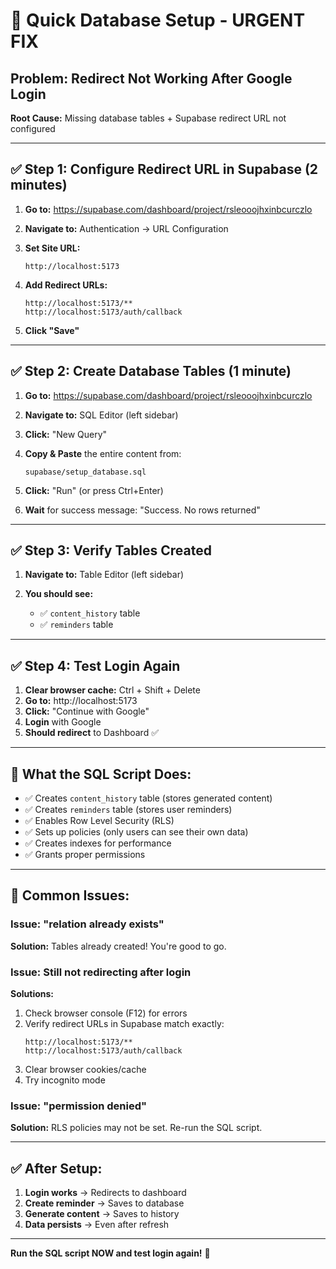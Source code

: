 # 🔧 Quick Database Setup - URGENT FIX

## Problem: Redirect Not Working After Google Login

**Root Cause:** Missing database tables + Supabase redirect URL not configured

---

## ✅ Step 1: Configure Redirect URL in Supabase (2 minutes)

1. **Go to:** https://supabase.com/dashboard/project/rsleooojhxinbcurczlo

2. **Navigate to:** Authentication → URL Configuration

3. **Set Site URL:**
   ```
   http://localhost:5173
   ```

4. **Add Redirect URLs:**
   ```
   http://localhost:5173/**
   http://localhost:5173/auth/callback
   ```

5. **Click "Save"**

---

## ✅ Step 2: Create Database Tables (1 minute)

1. **Go to:** https://supabase.com/dashboard/project/rsleooojhxinbcurczlo

2. **Navigate to:** SQL Editor (left sidebar)

3. **Click:** "New Query"

4. **Copy & Paste** the entire content from:
   ```
   supabase/setup_database.sql
   ```

5. **Click:** "Run" (or press Ctrl+Enter)

6. **Wait** for success message: "Success. No rows returned"

---

## ✅ Step 3: Verify Tables Created

1. **Navigate to:** Table Editor (left sidebar)

2. **You should see:**
   - ✅ `content_history` table
   - ✅ `reminders` table

---

## ✅ Step 4: Test Login Again

1. **Clear browser cache:** Ctrl + Shift + Delete
2. **Go to:** http://localhost:5173
3. **Click:** "Continue with Google"
4. **Login** with Google
5. **Should redirect** to Dashboard ✅

---

## 🎯 What the SQL Script Does:

- ✅ Creates `content_history` table (stores generated content)
- ✅ Creates `reminders` table (stores user reminders)
- ✅ Enables Row Level Security (RLS)
- ✅ Sets up policies (only users can see their own data)
- ✅ Creates indexes for performance
- ✅ Grants proper permissions

---

## 🚨 Common Issues:

### Issue: "relation already exists"
**Solution:** Tables already created! You're good to go.

### Issue: Still not redirecting after login
**Solutions:**
1. Check browser console (F12) for errors
2. Verify redirect URLs in Supabase match exactly:
   ```
   http://localhost:5173/**
   http://localhost:5173/auth/callback
   ```
3. Clear browser cookies/cache
4. Try incognito mode

### Issue: "permission denied"
**Solution:** RLS policies may not be set. Re-run the SQL script.

---

## ✅ After Setup:

1. **Login works** → Redirects to dashboard
2. **Create reminder** → Saves to database
3. **Generate content** → Saves to history
4. **Data persists** → Even after refresh

---

**Run the SQL script NOW and test login again!** 🚀

